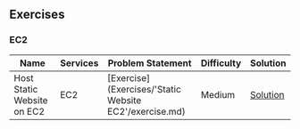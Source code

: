 ## Exercises

### EC2

|Name|Services|Problem Statement|Difficulty|Solution|
|--------|--------|------|----|----|
| Host Static Website on EC2 | EC2 | [Exercise](Exercises/'Static Website EC2'/exercise.md) | Medium | [Solution](exercises/create_user/solution.md) |
